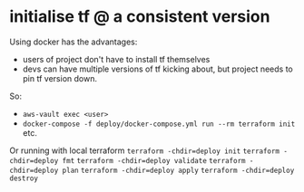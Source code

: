 # initialise tf @ a consistent version
Using docker has the advantages:
- users of project don't have to install tf themselves
- devs can have multiple versions of tf kicking about, but project needs to pin tf version down.

So:
- `aws-vault exec <user>`
- `docker-compose -f deploy/docker-compose.yml run --rm terraform init` etc.

Or running with local terraform
`terraform -chdir=deploy init`
`terraform -chdir=deploy fmt`
`terraform -chdir=deploy validate`
`terraform -chdir=deploy plan`
`terraform -chdir=deploy apply`
`terraform -chdir=deploy destroy`